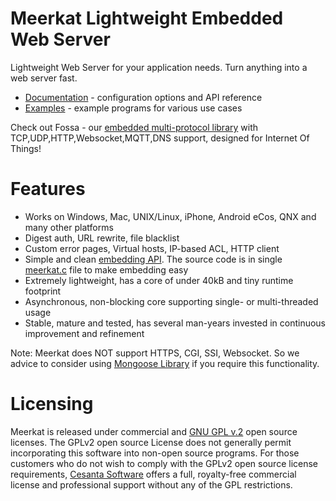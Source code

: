 # Meerkat Lightweight Embedded Web Server

Lightweight Web Server for your application needs.
Turn anything into a web server fast.

- [Documentation](http://cesanta.com/docs.shtml) - configuration options and API reference
- [Examples](https://github.com/cesanta/mongoose/tree/master/examples) - example programs for various use cases

Check out Fossa - our [embedded multi-protocol library](https://github.com/cesanta/fossa) with TCP,UDP,HTTP,Websocket,MQTT,DNS support, designed for Internet Of Things!

# Features

- Works on Windows, Mac, UNIX/Linux, iPhone, Android eCos, QNX
and many other platforms
- Digest auth, URL rewrite, file blacklist
- Custom error pages, Virtual hosts, IP-based ACL, HTTP client
- Simple and clean
  [embedding API](meerkat.h). The source code is in single
  [meerkat.c](meerkat.c) file to make embedding easy
- Extremely lightweight, has a core of under 40kB and tiny runtime footprint
- Asynchronous, non-blocking core supporting single- or multi-threaded usage
- Stable, mature and tested, has several man-years invested
  in continuous improvement and refinement

Note: Meerkat does NOT support HTTPS, CGI, SSI, Websocket. So we advice to consider using [Mongoose Library](https://github.com/cesanta/mongoose) if you require this functionality.

# Licensing

Meerkat is released under commercial and
[GNU GPL v.2](http://www.gnu.org/licenses/old-licenses/gpl-2.0.html) open
source licenses. The GPLv2 open source License does not generally permit
incorporating this software into non-open source programs. 
For those customers who do not wish to comply with the GPLv2 open
source license requirements,
[Cesanta Software](http://cesanta.com) offers a full,
royalty-free commercial license and professional support
without any of the GPL restrictions.
